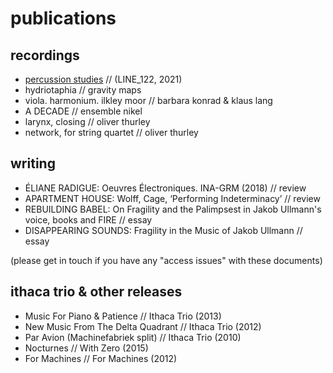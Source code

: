 # publications

## recordings

- [percussion studies](https://lineimprint.bandcamp.com/album/percussion-studies) // (LINE_122, 2021)
- hydriotaphia // gravity maps
- viola. harmonium. ilkley moor // barbara konrad & klaus lang
- A DECADE // ensemble nikel
- larynx, closing // oliver thurley
- network, for string quartet // oliver thurley

## writing

- ÉLIANE RADIGUE: Oeuvres Électroniques. INA-GRM (2018) // review
- APARTMENT HOUSE: Wolff, Cage, ‘Performing Indeterminacy’ // review
- REBUILDING BABEL: On Fragility and the Palimpsest in Jakob Ullmann's voice, books and FIRE // essay
- DISAPPEARING SOUNDS: Fragility in the Music of Jakob Ullmann // essay

(please get in touch if you have any "access issues" with these documents)

## ithaca trio & other releases

- Music For Piano & Patience // Ithaca Trio (2013)
- New Music From The Delta Quadrant // Ithaca Trio (2012)
- Par Avion (Machinefabriek split) // Ithaca Trio (2010)
- Nocturnes // With Zero (2015)
- For Machines // For Machines (2012)
